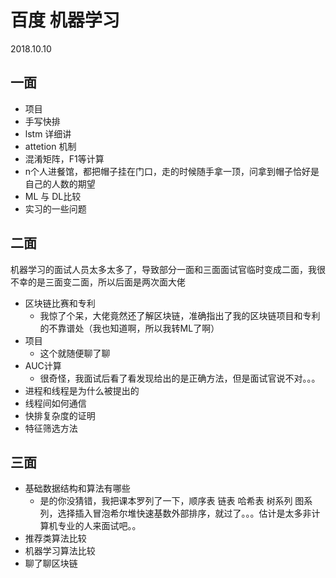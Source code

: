 # 百度 机器学习
2018.10.10
## 一面
- 项目
- 手写快排
- lstm 详细讲
- attetion 机制
- 混淆矩阵，F1等计算
- n个人进餐馆，都把帽子挂在门口，走的时候随手拿一顶，问拿到帽子恰好是自己的人数的期望
- ML 与 DL比较
- 实习的一些问题
## 二面
机器学习的面试人员太多太多了，导致部分一面和三面面试官临时变成二面，我很不幸的是三面变二面，所以后面是两次面大佬
- 区块链比赛和专利
    - 我惊了个呆，大佬竟然还了解区块链，准确指出了我的区块链项目和专利的不靠谱处（我也知道啊，所以我转ML了啊）
- 项目
    - 这个就随便聊了聊
- AUC计算
    - 很奇怪，我面试后看了看发现给出的是正确方法，但是面试官说不对。。。
- 进程和线程是为什么被提出的
- 线程间如何通信
- 快排复杂度的证明
- 特征筛选方法
## 三面
- 基础数据结构和算法有哪些
    - 是的你没猜错，我把课本罗列了一下，顺序表 链表 哈希表 树系列 图系列，选择插入冒泡希尔堆快速基数外部排序，就过了。。。估计是太多非计算机专业的人来面试吧。。
- 推荐类算法比较
- 机器学习算法比较
- 聊了聊区块链
  